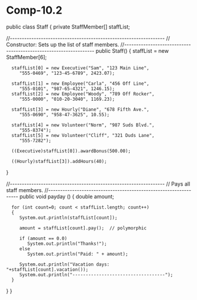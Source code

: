 # Comp-10.2

public class Staff
{
   private StaffMember[] staffList;

   //-----------------------------------------------------------------
   //  Constructor: Sets up the list of staff members.
   //-----------------------------------------------------------------
   public Staff()
   {
      staffList = new StaffMember[6];

      staffList[0] = new Executive("Sam", "123 Main Line",
         "555-0469", "123-45-6789", 2423.07);

      staffList[1] = new Employee("Carla", "456 Off Line",
         "555-0101", "987-65-4321", 1246.15);
      staffList[2] = new Employee("Woody", "789 Off Rocker",
         "555-0000", "010-20-3040", 1169.23);

      staffList[3] = new Hourly("Diane", "678 Fifth Ave.",
         "555-0690", "958-47-3625", 10.55);

      staffList[4] = new Volunteer("Norm", "987 Suds Blvd.",
         "555-8374");
      staffList[5] = new Volunteer("Cliff", "321 Duds Lane",
         "555-7282");

      ((Executive)staffList[0]).awardBonus(500.00);

      ((Hourly)staffList[3]).addHours(40);
   }

   //-----------------------------------------------------------------
   //  Pays all staff members.
   //-----------------------------------------------------------------
   public void payday ()
   {
      double amount;

      for (int count=0; count < staffList.length; count++)
      {
         System.out.println(staffList[count]);

         amount = staffList[count].pay();  // polymorphic

         if (amount == 0.0)
            System.out.println("Thanks!");
         else
            System.out.println("Paid: " + amount);
         
         System.out.println("Vacation days: "+staffList[count].vacation());
         System.out.println("-----------------------------------");
      }
   }
}

